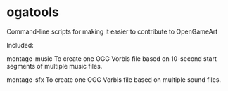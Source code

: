 ogatools
========

Command-line scripts for making it easier to contribute to OpenGameArt

Included:

montage-music
To create one OGG Vorbis file based on 10-second start segments of multiple music files.

montage-sfx
To create one OGG Vorbis file based on multiple sound files.
